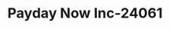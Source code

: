 ---
f_zip-code: 36043
f_state-code: AL
title: Payday Now Inc-24061
f_phone: 334-281-0052
f_city-only: Hope Hull
f_address: 3800 Richardson Rd Hope Hull
f_location-unique-id: '24061'
slug: payday-now-inc-24061
updated-on: '2024-05-30T13:46:58.046Z'
created-on: '2024-05-30T13:36:59.803Z'
published-on: '2024-05-30T13:54:32.469Z'
f_city-state: cms/city/hope-hull-al.md
f_company: cms/company/payday-now-inc.md
f_state: cms/state/alabama.md
layout: '[payday-loan].html'
tags: payday-loan
---